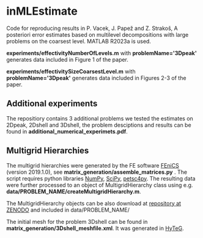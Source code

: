 # inMLEstimate
Code for reproducing results in P. Vacek, J. Papež and Z. Strakoš, A posteriori error estimates based on multilevel decompositions with large problems on the coarsest level.
MATLAB R2023a is used.

**experiments/effectivityNumberOfLevels.m** with **problemName='3Dpeak'** generates data included in Figure 1  of the paper.

**experiments/effectivitySizeCoarsestLevel.m** with **problemName='3Dpeak'** generates data included in Figures 2-3  of the paper.

## Additional experiments
The repositiory contains 3 additional problems we tested the estimates on 2Dpeak, 2Dshell and 3Dshell, the problem desciptions and results can be found in **additional_numerical_experimets.pdf**.
 

## Multigrid Hierarchies
The multigrid hierarchies were generated by the FE software [FEniCS](https://fenicsproject.org/) (version 2019.1.0), see **matrix_generation/assemble_matrices.py** . The script requires python libraries [NumPy](https://numpy.org/), [SciPy](https://scipy.org/), [petsc4py](https://pypi.org/project/petsc4py/). The resulting data were further processed to an object of MultigridHierarchy class using e.g. **data/PROBLEM_NAME/createMultigridHierarchy.m**. 

The MultigridHierarchy objects can be also download at [repository at ZENODO](https://zenodo.org/doi/10.5281/zenodo.11108596)  and included in data/PROBLEM_NAME/

The initial mesh for the problem 3Dshell can be found in **matrix_generation/3Dshell_meshfile.xml**. It was generated in [HyTeG](https://i10git.cs.fau.de/hyteg/hyteg).



